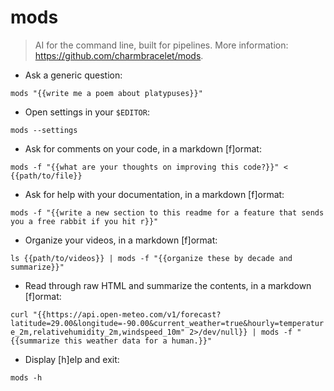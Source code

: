 # mods

> AI for the command line, built for pipelines.
> More information: <https://github.com/charmbracelet/mods>.

- Ask a generic question:

`mods "{{write me a poem about platypuses}}"`

- Open settings in your `$EDITOR`:

`mods --settings`

- Ask for comments on your code, in a markdown [f]ormat:

`mods -f "{{what are your thoughts on improving this code?}}" < {{path/to/file}}`

- Ask for help with your documentation, in a markdown [f]ormat:

`mods -f "{{write a new section to this readme for a feature that sends you a free rabbit if you hit r}}"`

- Organize your videos, in a markdown [f]ormat:

`ls {{path/to/videos}} | mods -f "{{organize these by decade and summarize}}"`

- Read through raw HTML and summarize the contents, in a markdown [f]ormat:

`curl "{{https://api.open-meteo.com/v1/forecast?latitude=29.00&longitude=-90.00&current_weather=true&hourly=temperature_2m,relativehumidity_2m,windspeed_10m" 2>/dev/null}} | mods -f "{{summarize this weather data for a human.}}"`

- Display [h]elp and exit:

`mods -h`
